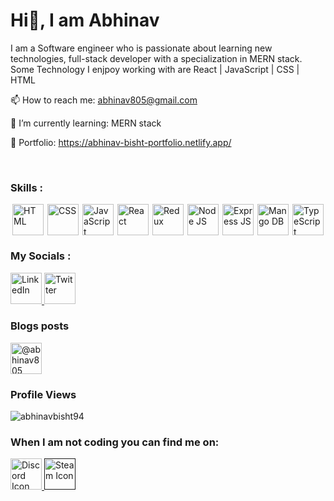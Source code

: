 # Hi👋, I am Abhinav

I am a Software engineer who is passionate about learning new technologies, full-stack developer with a specialization in MERN stack.
Some Technology I enjpoy working with are React | JavaScript | CSS | HTML 

📫 How to reach me: abhinav805@gmail.com

🌱 I’m currently learning: MERN stack

🔭 Portfolio: https://abhinav-bisht-portfolio.netlify.app/

<br/>
<h3>Skills : </h3>
<div style="display: flex; justify-content: space-around; width: 100%; margin-top:0">
  <img height="50" width="50" src="https://cdn-icons-png.flaticon.com/512/888/888859.png" alt="HTML" />
  <img height="50" width="50" src="https://cdn-icons-png.flaticon.com/512/888/888847.png" alt="CSS" />
  <img height="50" width="50" src="https://cdn-icons-png.flaticon.com/512/5968/5968292.png" alt="JavaScript" />
  <img height="50" width="50" src="https://cdn-icons-png.flaticon.com/512/3334/3334886.png" alt="React" />
  <img height="50" width="50" src="https://raw.githubusercontent.com/reduxjs/redux/master/logo/logo.png" alt="Redux" />
  <img height="50" width="50" src="https://icon-library.com/images/node-js-icon/node-js-icon-8.jpg" alt="Node JS" />
  <img height="50" width="50" src="https://www.mementotech.in/assets/images/icons/express.png" alt="Express JS" />
  <img height="50" width="50" src="https://img.icons8.com/color/452/mongodb.png" alt="Mango DB" />
  <img height="50" width="50" src="https://cdn-icons-png.flaticon.com/512/5968/5968381.png" alt="TypeScript" />
</div>

<h3>My Socials :</h3>
<a href="https://www.linkedin.com/in/abhinav-bisht-1012"> <img height="50" width="50" src="https://cdn-icons.flaticon.com/png/512/3536/premium/3536505.png?token=exp=1653668349~hmac=e6facb503867cef0d19e97515057caf7" alt="LinkedIn" /> </a>
<a href="https://twitter.com/abhinav805"> <img height="50" width="50" src="https://cdn-icons.flaticon.com/png/512/2504/premium/2504947.png?token=exp=1653669169~hmac=9d4c107ba069004ef7b224e60c4a95b2" alt="Twitter" /> </a>
<br/>

<h3>Blogs posts</h3>
<p align="left">
<a href="https://medium.com/@abhinav805" target="blank"><img align="center" height="50" width="50" src="https://raw.githubusercontent.com/rahuldkjain/github-profile-readme-generator/master/src/images/icons/Social/medium.svg" alt="@abhinav805" /></a>
</p>

<h3>Profile Views</h3>
<p align="left"> <img src="https://komarev.com/ghpvc/?username=abhinavbisht94&label=Profile%20views&color=0e75b6&style=flat" alt="abhinavbisht94" /> </p>

<h3>When I am not coding you can find me on:</h3>
<a href="https://discordapp.com/users/432924416830210048"> <img height="50" width="50" src="https://cdn-icons.flaticon.com/png/512/2335/premium/2335279.png?token=exp=1653669558~hmac=814595d8e7cc40c9f642978215254612" alt="Discord Icon" /> </a>
<a href=""> <img height="50" width="50" src="https://icons.iconarchive.com/icons/papirus-team/papirus-apps/256/steam-icon.png" alt="Steam Icon" /> </a>








<!--
<a href="tel:+919997114838"><img style="width: 4%" src="https://i.ibb.co/hX2Gyzc/4213179.png" alt="Phone No." /> </a>
<a href=""> <img style="width: 4%" src="https://cdn-icons-png.flaticon.com/512/588/588308.png" alt="Dota 2 icon" /> </a>
<a href=""> <img style="width: 4%" src="https://i.ibb.co/yyMwGzj/pngwing-com.png" alt="War Thunder" /> </a>

<a href="https://medium.com/@abhinav805"> <img style="width: 4%" src="https://i.ibb.co/J3tKkkZ/2504925.png" alt="Medium" /> </a>

<a href=""> <img style="width: 3%" src="" alt="" /> </a>

🔭 🌱 👯 🤔 💬 📫 😄 ⚡
-->
